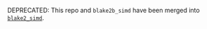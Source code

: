 DEPRECATED: This repo and `blake2b_simd` have been merged into
[`blake2_simd`](https://github.com/oconnor663/blake2_simd).
